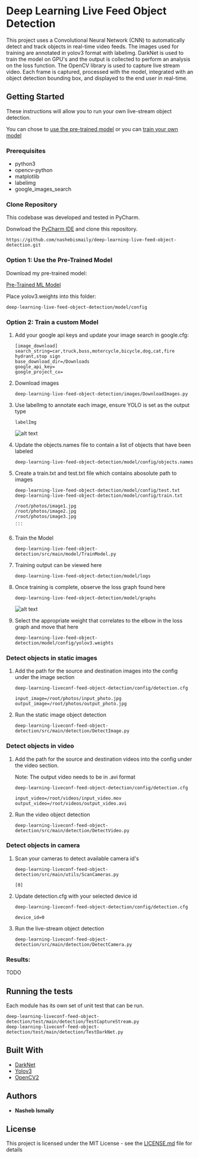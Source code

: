 # Deep Learning Live Feed Object Detection

This project uses a Convolutional Neural Network (CNN) to automatically detect and track objects in real-time video feeds. The images used for training are annotated in yolov3 format with labelimg. DarkNet is used to train the model on GPU's and the output is collected to perform an analysis on the loss function. The OpenCV library is used to capture live stream video. Each frame is captured, processed with the model, integrated with an object detection bounding box, and displayed to the end user in real-time. 


## Getting Started

These instructions will allow you to run your own live-stream object detection.

You can chose to [use the pre-trained model](#option-1-use-the-pre-trained-model)
or you can [train your own model](#option-2-train-a-custom-model)

### Prerequisites

* python3
* opencv-python
* matplotlib
* labelimg
* google_images_search


### Clone Repository

This codebase was developed and tested in PyCharm.

Donwload the [PyCharm IDE](https://www.jetbrains.com/pycharm/download/) and clone this repository.

```
https://github.com/nashebismaily/deep-learning-live-feed-object-detection.git
```

### Option 1: Use the Pre-Trained Model

Download my pre-trained model:

[Pre-Trained ML Model](https://srv-file6.gofile.io/download/Bfj367/yolov3.weights)

Place yolov3.weights into this folder:

```
deep-learning-live-feed-object-detection/model/config
```

### Option 2: Train a custom Model

1. Add your google api keys and update your image search in google.cfg:

    ```
    [image_download]
    search_string=car,truck,buss,motercycle,bicycle,dog,cat,fire hydrant,stop sign
    base_download_dir=/Downloads
    google_api_key=
    google_project_cx=
    ```

2. Download images

    ```
    deep-learning-live-feed-object-detection/images/DownloadImages.py
    ```

3. Use labelImg to annotate each image, ensure YOLO is set as the output type

    ```
    labelImg
    ```

    ![alt text](resources/icons/labelImg.png)

4. Update the objects.names file to contain a list of objects that have been labeled

    ```
    deep-learning-live-feed-object-detection/model/config/objects.names 
    ```

5. Create a train.txt and test.txt file which contains abosolute path to images
    ````
    deep-learning-live-feed-object-detection/model/config/test.txt
    deep-learning-live-feed-object-detection/model/config/train.txt
    
    /root/photos/image1.jpg
    /root/photos/image2.jpg
    /root/photos/image3.jpg
    ...
    ```

6. Train the Model

    ```
    deep-learning-live-feed-object-detection/src/main/model/TrainModel.py
    ```
    
7. Training output can be viewed here

    ```
    deep-learning-live-feed-object-detection/model/logs
    ```

8. Once training is complete, observe the loss graph found here

    ```
    deep-learning-live-feed-object-detection/model/graphs
    ```

    ![alt text](resources/icons/darknetlossgraph.png)

9. Select the appropriate weight that correlates to the elbow in the loss graph and move that here

    ```
    deep-learning-live-feed-object-detection/model/config/yolov3.weights
    ```
    
### Detect objects in static images

1. Add the path for the source and destination images into the config under the image section

    ```
    deep-learning-liveconf-feed-object-detection/config/detection.cfg

    input_image=/root/photos/input_photo.jpg
    output_image=/root/photos/output_photo.jpg
    ```

2. Run the static image object detection


    ```
    deep-learning-liveconf-feed-object-detection/src/main/detection/DetectImage.py
    ```

### Detect objects in video

1. Add the path for the source and destination videos into the config under the video section.

   Note: The output video needs to be in .avi format
   
    ```
    deep-learning-liveconf-feed-object-detection/config/detection.cfg

    input_video=/root/videos/input_video.mov
    output_video=/root/videos/output_video.avi
    ```

2. Run the video object detection

    ```
    deep-learning-liveconf-feed-object-detection/src/main/detection/DetectVideo.py
    ```

### Detect objects in camera


1. Scan your cameras to detect available camera id's

    ```
    deep-learning-liveconf-feed-object-detection/src/main/utils/ScanCameras.py

    [0]
    ```

2. Update detection.cfg with your selected device id

    ```
    deep-learning-liveconf-feed-object-detection/config/detection.cfg

    device_id=0
    ```

3. Run the live-stream  object detection

    ```
    deep-learning-liveconf-feed-object-detection/src/main/detection/DetectCamera.py
    ```

### Results:

TODO


## Running the tests

Each module has its own set of unit test that can be run.

```
deep-learning-liveconf-feed-object-detection/test/main/detection/TestCaptureStream.py
deep-learning-liveconf-feed-object-detection/test/main/detection/TestDarkNet.py
```

## Built With

* [DarkNet](https://pjreddie.com/darknet/)
* [Yolov3](https://pjreddie.com/darknet/yolo/)
* [OpenCV2](https://pypi.org/project/opencv-python/)

## Authors

* **Nasheb Ismaily** 

## License

This project is licensed under the MIT License - see the [LICENSE.md](LICENSE.md) file for details


